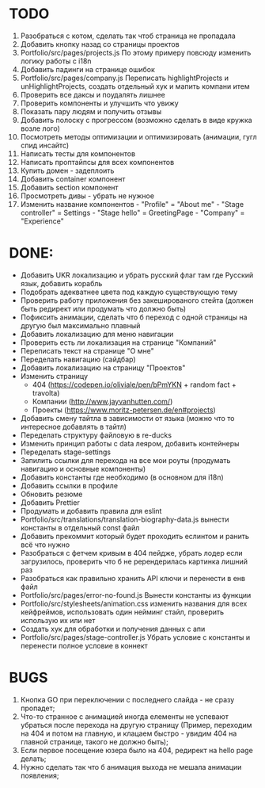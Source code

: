 # TODO

1. Разобраться с котом, сделать так чтоб страница не пропадала
2. Добавить кнопку назад со страницы проектов
3. Portfolio/src/pages/projects.js По этому примеру повсюду изменить логику работы с i18n
4. Добавить падинги на странице ошибок
5. Portfolio/src/pages/company.js Переписать highlightProjects и unHighlightProjects, создать отдельный хук и мапить компани итем
6. Проверить все даксы и поудалять лишнее
7. Проверить компоненты и улучшить что увижу
8. Показать пару людям и получить отзывы
9. Добавить полоску с прогрессом (возможно сделать в виде кружка возле лого)
10. Посмотреть методы оптимизации и оптимизировать (анимации, гугл спид инсайтс)
11. Написать тесты для компонентов
12. Написать проптайпсы для всех компонентов
13. Купить домен - задеплоить
14. Добавить container компонент
15. Добавить section компонент
16. Просмотреть дивы - убрать не нужное
17. Изменить название компонентов - "Profile" = "About me" - "Stage controller" = Settings - "Stage hello" = GreetingPage - "Company" = "Experience"

# DONE:

- Добавить UKR локализацию и убрать русский флаг там где Русский язык, добавить корабль
- Подобрать адекватнее цвета под каждую существующую тему
- Проверить работу приложения без закешированого стейта (должен быть редирект или продумать что должно быть)
- Пофиксить анимации, сделать что б переход с одной страницы на другую был максимально плавный
- Добавить локализацию для меню навигации
- Проверить есть ли локализация на странице "Компаний"
- Переписать текст на странице "О мне"
- Переделать навигацию (сайдбар)
- Добавить локализацию на страницу "Проектов"
- Изменить страницу
  - 404 (https://codepen.io/oliviale/pen/bPmYKN + random fact + travolta)
  - Компании (http://www.jayvanhutten.com/)
  - Проекты (https://www.moritz-petersen.de/en#projects)
- Добавить смену тайтла в зависимости от языка (можно что то интересное добавлять в тайтл)
- Переделать структуру файловую в re-ducks
- Изменить принцип работы с data леяром, добавить контейнеры
- Переделать stage-settings
- Запилить ссылки для перехода на все мои роуты (продумать навигацию и основные компоненты)
- Добавить константы где необходимо (в основном для i18n)
- Добавить ссылки в профиле
- Обновить резюме
- Добавить Prettier
- Продумать и добавить правила для eslint
- Portfolio/src/translations/translation-biography-data.js вынести константы в отдельный const файл
- Добавить прекоммит который будет проходить еслинтом и ранить всё что нужно
- Разобраться с фетчем кривым в 404 пейдже, убрать лодер если загрузилось, проверить что б не ререндерилась картинка лишний раз
- Разобраться как правильно хранить API ключи и перенести в енв файл
- Portfolio/src/pages/error-no-found.js Вынести константы из функции
- Portfolio/src/stylesheets/animation.css изменить названия для всех кейфреймов, использовать один нейминг стайл, проверить использую их или нет
- Cоздать хук для обработки и получения данных с апи
- Portfolio/src/pages/stage-controller.js Убрать условие с константы и перенести полное условие в коннект

# BUGS

1. Кнопка GO при переключении с последнего слайда - не сразу пропадет;
2. Что-то странное с анимацией иногда елементы не успевают убраться после перехода на другую страницу (Пример, переходим на 404 и потом на главную, и клацаем быстро - увидим 404 на главной странице, такого не должно быть);
3. Если первое посещение юзера было на 404, редирект на hello page делать;
4. Нужно сделать так что б анимация выхода не мешала анимации появления;
